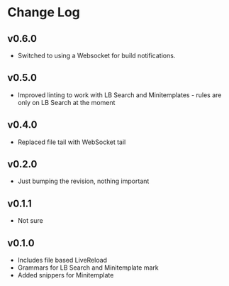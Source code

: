 # Change Log

## v0.6.0

   * Switched to using a Websocket for build notifications.

## v0.5.0

   * Improved linting to work with LB Search and Minitemplates - rules are only on LB Search at the moment

## v0.4.0

   * Replaced file tail with WebSocket tail

## v0.2.0

   * Just bumping the revision, nothing important   

## v0.1.1

  * Not sure

## v0.1.0

   * Includes file based LiveReload
   * Grammars for LB Search and Minitemplate
   mark
   * Added snippers for Minitemplate
